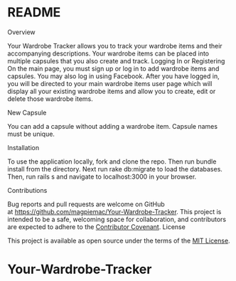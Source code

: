 # README

Overview

Your Wardrobe Tracker allows you to track your wardrobe items and their accompanying descriptions. Your wardrobe items can be placed into multiple capsules that you also create and track.
Logging In or Registering
On the main page, you must sign up or log in to add wardrobe items and capsules. You may also log in using Facebook. After you have logged in, you will be directed to your main wardrobe items user page which will display all your existing wardrobe items and allow you to create, edit or delete those wardrobe items.

New Capsule

You can add a capsule without adding a wardrobe item. Capsule names must be unique.

Installation

To use the application locally, fork and clone the repo. Then run bundle install from the directory. Next run rake db:migrate to load the databases. Then, run rails s and navigate to localhost:3000 in your browser.

Contributions

Bug reports and pull requests are welcome on GitHub at https://github.com/magpiemac/Your-Wardrobe-Tracker.  This project is intended to be a safe, welcoming space for collaboration, and contributors are expected to adhere to the [Contributor Covenant](http://contributor-covenant.org).
License

This project is available as open source under the terms of the [MIT License](http://opensource.org/licenses/MIT).

# Your-Wardrobe-Tracker

